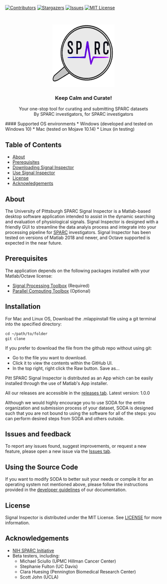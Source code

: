 [![Contributors][contributors-shield]][contributors-url]
[![Stargazers][stars-shield]][stars-url]
[![Issues][issues-shield]][issues-url]
[![MIT License][license-shield]][license-url]


<!-- HEADER -->
<br />
<p align="center">
  <a href="#">
    <img src="/doc/images/pitt_SPARC_logo.png" alt="Logo" width="200" height="200">
  </a>

  <h3 align="center">Keep Calm and Curate!</h3>

  <p align="center">
    Your one-stop tool for curating and submitting SPARC datasets <br/>
    By SPARC investigators, for SPARC investigators
  </p>
</p>
#### Supported OS environments
* Windows (developed and tested on Windows 10)
* Mac  (tested on Mojave 10.14) 
* Linux (in testing) 

<!-- TABLE OF CONTENTS -->
## Table of Contents

* [About](#about)
* [Prerequisites](#Prerequesites)
* [Downloading Signal Inspector](#Downloading-soda)
* [Use Signal Inspector](#Using-SODA)
* [License](#License)
* [Acknowledgements](#Acknowledgements)


<!-- ABOUT -->
## About
The University of Pittsburgh SPARC Signal Inspector is a Matlab-based desktop software application intended to assist in the dynamic searching and evaluation of physiological signals. Signal Inspector is designed with a friendly GUI to streamline the data analyis process and integrate into your processing pipeline for [SPARC](https://commonfund.nih.gov/sparc) investigators. Signal Inspector has been tested on versions of Matlab 2018 and newer, and Octave supported is expected in the near future.


## Prerequisites
The application depends on the following packages installed with your Matlab/Octave license:
 - [Signal Processing Toolbox](https://www.mathworks.com/products/signal.html) (Required)
 - [Parallel Computing Toolbox](https://www.mathworks.com/products/parallel-computing.html) (Optional) 

## Installation
For Mac and Linux OS, Download the .mlappinstall file using a git terminal into the specified directory:

    cd ~/path/to/folder
    git clone
    
If you prefer to download the file from the github repo without using git:
* Go to the file you want to download.
* Click it to view the contents within the GitHub UI.
* In the top right, right click the Raw button.
Save as...


Pitt SPARC Signal Inspector is distributed as an App which can be easily installed through the use of Matlab's App installer.


All our releases are accessible in the [releases tab](https://github.com/bvhpatel/SODA/releases). Latest version: 1.0.0

Although we would highly encourage you to use SODA for the entire organization and submission process of your dataset, SODA is designed such that you are not bound to using the software for all of the steps: you can perform desired steps from SODA and others outside. 

## Issues and feedback
To report any issues found, suggest improvements, or request a new feature, please open a new issue via the [Issues tab](https://github.com/Jshulgach/Pitt-SPARC-Signal-Inspector/issues).

## Using the Source Code

If you want to modify SODA to better suit your needs or compile it for an operating system not mentioned above, please follow the instructions provided in the [developer guidelines](https://github.com/bvhpatel/SODA/wiki/Using-the-Source-Code) of our documentation. 

## License
Signal Inspector is distributed under the MIT License. See [LICENSE](https://github.com/Jshulgach/Pitt-SPARC-Signal-Inspector/blob/master/LICENSE) for more information.

## Acknowledgements
* [NIH SPARC Initiative](https://commonfund.nih.gov/sparc)
* Beta testers, including:
  * Michael Sciullo (UPMC Hillman Cancer Center)
  * Stephanie Fulton (UC Davis)
  * Clara Huesing (Pennington Biomedical Research Center)
  * Scott John (UCLA)


[contributors-shield]: https://img.shields.io/github/contributors/Jshulgach/Pitt-SPARC-Signal-Inspector.svg?style=flat-square
[contributors-url]: https://github.com/Jshulgach/Pitt-SPARC-Signal-Inspector/graphs/contributors
[stars-shield]: https://img.shields.io/github/stars/Jshulgach/Pitt-SPARC-Signal-Inspector.svg?style=flat-square
[stars-url]: https://github.com/Jshulgach/Pitt-SPARC-Signal-Inspector/stargazers
[issues-shield]: https://img.shields.io/github/issues/Jshulgach/Pitt-SPARC-Signal-Inspector.svg?style=flat-square
[issues-url]: https://github.com/Jshulgach/Pitt-SPARC-Signal-Inspector/issues
[license-shield]: https://img.shields.io/github/license/Jshulgach/Pitt-SPARC-Signal-Inspector.svg?style=flat-square
[license-url]: https://github.com/Jshulgach/Pitt-SPARC-Signal-Inspector/blob/master/LICENSE
